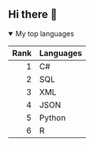 ## Hi there 👋

<!--
**Dm2004co/Dm2004co** is a ✨ _special_ ✨ repository because its `README.md` (this file) appears on your GitHub profile.

Here are some ideas to get you started:

- 🔭 I’m currently working on ...
- 🌱 I’m currently learning ...
- 👯 I’m looking to collaborate on ...
- 🤔 I’m looking for help with ...
- 💬 Ask me about ...
- 📫 How to reach me: ...
- 😄 Pronouns: ...
- ⚡ Fun fact: ...
-->


<details open>
<summary>My top languages </summary>

| Rank | Languages |
|-----:|-----------|
|     1|C#         |
|     2|SQL        |
|     3| XML       |
|     4| JSON      |  
|     5| Python    |
|     6| R         |

</details>

